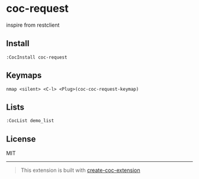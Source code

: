 # coc-request

inspire from restclient

## Install

`:CocInstall coc-request`

## Keymaps

`nmap <silent> <C-l> <Plug>(coc-coc-request-keymap)`

## Lists

`:CocList demo_list`

## License

MIT

---

> This extension is built with [create-coc-extension](https://github.com/fannheyward/create-coc-extension)
